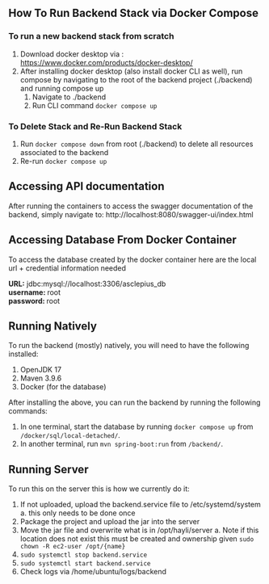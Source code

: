 ## How To Run Backend Stack via Docker Compose
### To run a new backend stack from scratch
1. Download docker desktop via : https://www.docker.com/products/docker-desktop/
2. After installing docker desktop (also install docker CLI as well), 
run compose by navigating to the root of the backend project (./backend) and running
compose up
   1. Navigate to ./backend
   2. Run CLI command ` docker compose up `

### To Delete Stack and Re-Run Backend Stack
1. Run `docker compose down` from root (./backend) to delete all resources associated to the backend
2. Re-run `docker compose up`


## Accessing API documentation
After running the containers to access the swagger documentation of the backend, simply navigate to:
http://localhost:8080/swagger-ui/index.html

## Accessing Database From Docker Container
To access the database created by the docker container here are the local url + credential information needed

<b>URL:</b> jdbc:mysql://localhost:3306/asclepius_db
<br> <b> username: </b> root 
<br> <b> password: </b> root

## Running Natively
To run the backend (mostly) natively, you will need to have the following installed:
1. OpenJDK 17
2. Maven 3.9.6
3. Docker (for the database)

After installing the above, you can run the backend by running the following commands:
1. In one terminal, start the database by running `docker compose up` from `/docker/sql/local-detached/`.
2. In another terminal, run `mvn spring-boot:run` from `/backend/`.


## Running Server
To run this on the server this is how we currently do it:
1. If not uploaded, upload the backend.service file to /etc/systemd/system
   a. this only needs to be done once
2. Package the project and upload the jar into the server
3. Move the jar file and overwrite what is in /opt/hayli/server
   a. Note if this location does not exist this must be created and ownership given `sudo chown -R ec2-user /opt/{name}`
4. `sudo systemctl stop backend.service`
5. `sudo systemctl start backend.service`
6. Check logs via /home/ubuntu/logs/backend

